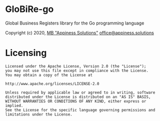 # GloBiRe-go
Global Business Registers library for the Go programming language

Copyright (c) 2020, [MB "Appiness Solutions"](https://appiness.solutions)
office@appiness.solutions

# Licensing
    Licensed under the Apache License, Version 2.0 (the "License");
    you may not use this file except in compliance with the License.
    You may obtain a copy of the License at

    http://www.apache.org/licenses/LICENSE-2.0

    Unless required by applicable law or agreed to in writing, software
    distributed under the License is distributed on an "AS IS" BASIS,
    WITHOUT WARRANTIES OR CONDITIONS OF ANY KIND, either express or implied.
    See the License for the specific language governing permissions and
    limitations under the License.